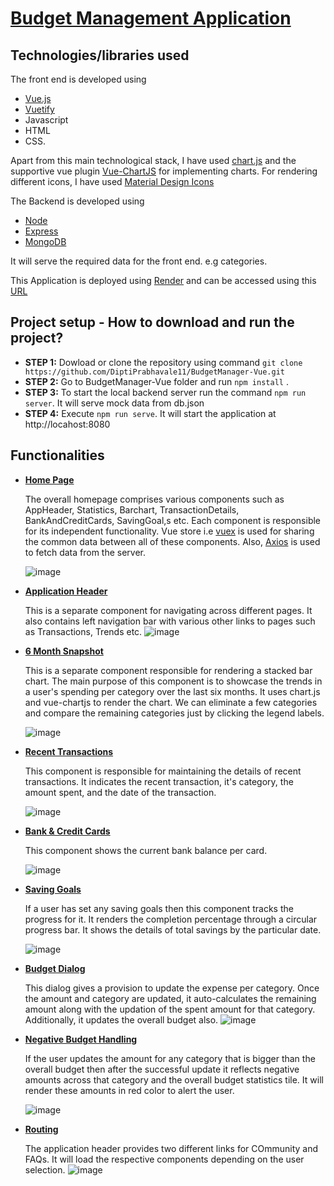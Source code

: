 # [Budget Management Application](https://budgetmanager-vue.onrender.com/)

## Technologies/libraries used ##

The front end is developed using 
  - [Vue.js](https://vuejs.org/guide/introduction.html#what-is-vue)
  - [Vuetify](https://vuetifyjs.com/en/components/all/)
  -  Javascript
  -  HTML
  -  CSS.
 
 Apart from this main technological stack, I have used [chart.js](https://www.chartjs.org/docs/4.3.3/) and the supportive vue plugin [Vue-ChartJS](https://vue-chartjs.org/migration-guides/) for implementing charts. For rendering different icons, I have used [Material Design Icons](https://pictogrammers.com/library/mdi/)
  
The Backend is developed using 
  - [Node](https://nodejs.org/en)
  - [Express](https://expressjs.com/)
  - [MongoDB](https://www.mongodb.com/)

It will serve the required data for the front end. e.g categories.

This Application is deployed using [Render](https://dashboard.render.com/) and can be accessed using this [URL](https://budgetmanager-vue.onrender.com/)


## Project setup - How to download and run the project? ##

  - <b> STEP 1:</b> Dowload or clone the repository using command ``` git clone https://github.com/DiptiPrabhavale11/BudgetManager-Vue.git ```
  - <b> STEP 2:</b> Go to BudgetManager-Vue folder and run ``` npm install ``` .
  - <b> STEP 3:</b> To start the local backend server run the command ``` npm run server ```. It will serve mock data from db.json 
  - <b> STEP 4:</b> Execute ``` npm run serve ```. It will start the application at http://locahost:8080
 
## Functionalities ##
  
  *  <b>[Home Page](https://github.com/DiptiPrabhavale11/BudgetManager-Vue/blob/main/frontend/src/components/Dashboard.vue)</b>
  
      The overall homepage comprises various components such as AppHeader, Statistics, Barchart, TransactionDetails, BankAndCreditCards, SavingGoal,s etc. Each component is responsible for its independent functionality. Vue store i.e [vuex](https://vuex.vuejs.org/) is used for sharing the common data between all of these components. Also, [Axios](https://www.npmjs.com/package/axios) is used to fetch data from the server.
     
      ![image](https://github.com/DiptiPrabhavale11/BudgetManager-Vue/assets/113642858/a9511a0d-ecae-4206-822d-7d2d512561da)

  *  <b>[Application Header](https://github.com/DiptiPrabhavale11/BudgetManager-Vue/blob/main/frontend/src/components/AppHeader.vue)</b>
 
      This is a separate component for navigating across different pages. It also contains left navigation bar with various other links to pages such as Transactions, Trends etc.
      ![image](https://github.com/DiptiPrabhavale11/BudgetManager-Vue/assets/113642858/d0db9540-fe35-4270-a575-9684911a380e)


  *  <b>[6 Month Snapshot](https://github.com/DiptiPrabhavale11/BudgetManager-Vue/blob/main/frontend/src/components/BarChart.vue)</b>
  
      This is a separate component responsible for rendering a stacked bar chart. The main purpose of this component is to showcase the trends in a user's spending per category over the last six months. It uses chart.js and vue-chartjs to render the chart. We can eliminate a few categories and compare the remaining categories just by clicking the legend labels.
     
      ![image](https://github.com/DiptiPrabhavale11/BudgetManager-Vue/assets/113642858/4def6bcf-d1e2-48a1-81a0-8a8cde3e8c4f)

  *  <b>[Recent Transactions](https://github.com/DiptiPrabhavale11/BudgetManager-Vue/blob/main/frontend/src/components/TransactionDetails.vue)</b>
 
      This component is responsible for maintaining the details of recent transactions. It indicates the recent transaction, it's category, the amount spent, and the date of the transaction.
     
      ![image](https://github.com/DiptiPrabhavale11/BudgetManager-Vue/assets/113642858/be0b89ef-f7ac-4c53-b5ef-5c5603fd13cd)

  *  <b>[Bank & Credit Cards](https://github.com/DiptiPrabhavale11/BudgetManager-Vue/blob/main/src/components/BankAndCardDetails.vue)</b>

      This component shows the current bank balance per card.
     
      ![image](https://github.com/DiptiPrabhavale11/BudgetManager-Vue/assets/113642858/e611c22f-ffd5-43d9-8457-b485d27f7c13)

  *  <b>[Saving Goals](https://github.com/DiptiPrabhavale11/BudgetManager-Vue/blob/main/src/components/SavingGoals.vue)</b>
 
      If a user has set any saving goals then this component tracks the progress for it. It renders the completion percentage through a  circular progress bar. It shows the details of total savings by the particular date.
     
      ![image](https://github.com/DiptiPrabhavale11/BudgetManager-Vue/assets/113642858/3f31095d-765c-4bd5-964f-518aa0b86060)

  *  <b>[Budget Dialog](https://github.com/DiptiPrabhavale11/BudgetManager-Vue/blob/main/frontend/src/components/BudgetUpdateDialog.vue)</b>
 
      This dialog gives a provision to update the expense per category. Once the amount and category are updated, it auto-calculates the remaining amount along with the updation of the spent amount for that category. Additionally, it updates the overall budget also.
      ![image](https://github.com/DiptiPrabhavale11/BudgetManager-Vue/assets/113642858/a52030bc-e472-4c7d-8fdd-2de03bf70874)


  *  <b>[Negative Budget Handling](https://github.com/DiptiPrabhavale11/BudgetManager-Vue/blob/main/frontend/src/components/Statistics.vue)</b>
 
      If the user updates the amount for any category that is bigger than the overall budget then after the successful update it reflects negative amounts across that category and the overall budget statistics tile. It will render these amounts in red color to alert the user.
     
      ![image](https://github.com/DiptiPrabhavale11/BudgetManager-Vue/assets/113642858/e4d6d2cd-d02c-44d5-a2f6-65e4fdc75869)

  *  <b>[Routing](https://github.com/DiptiPrabhavale11/BudgetManager-Vue/blob/main/src/router/index.js)</b>
 
      The application header provides two different links for COmmunity and FAQs. It will load the respective components depending on the user selection.
      ![image](https://github.com/DiptiPrabhavale11/BudgetManager-Vue/assets/113642858/dde40afb-6a20-4757-9a4e-e1a178f2ca33)



